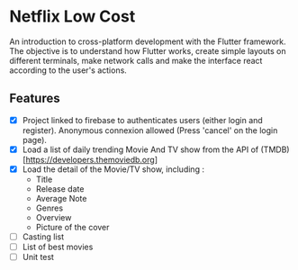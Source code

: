 # Netflix Low Cost

An introduction to cross-platform development with the Flutter framework. The objective is to understand how Flutter works, create simple layouts on different terminals, make network calls and make the interface react according to the user's actions.  

## Features

-[x] Project linked to firebase to authenticates users (either login and register). Anonymous connexion allowed (Press 'cancel' on the login page).  
-[x] Load a list of daily trending Movie And TV show from the API of (TMDB)[https://developers.themoviedb.org]
-[x] Load the detail of the Movie/TV show, including :  
    - Title  
    - Release date  
    - Average Note  
    - Genres  
    - Overview  
    - Picture of the cover  
-[ ] Casting list  
-[ ] List of best movies  
-[ ] Unit test  